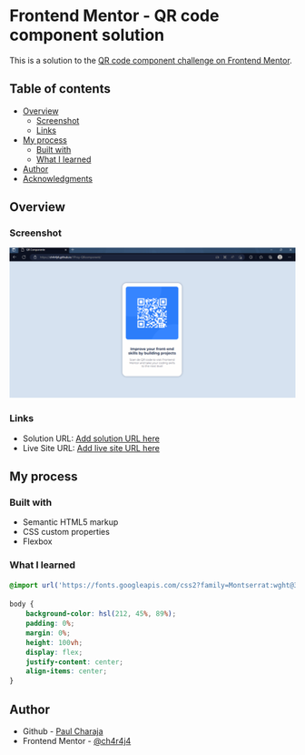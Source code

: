 # Frontend Mentor - QR code component solution

This is a solution to the [QR code component challenge on Frontend Mentor](https://www.frontendmentor.io/challenges/qr-code-component-iux_sIO_H). 

## Table of contents

- [Overview](#overview)
  - [Screenshot](#screenshot)
  - [Links](#links)
- [My process](#my-process)
  - [Built with](#built-with)
  - [What I learned](#what-i-learned)
- [Author](#author)
- [Acknowledgments](#acknowledgments)

## Overview

### Screenshot

![screenshot from the solution](./images/screenshot.png)

### Links

- Solution URL: [Add solution URL here](https://github.com/ch4r4j4/1Proy-QRcomponent)
- Live Site URL: [Add live site URL here](https://ch4r4j4.github.io/1Proy-QRcomponent)

## My process

### Built with

- Semantic HTML5 markup
- CSS custom properties
- Flexbox

### What I learned

```css
@import url('https://fonts.googleapis.com/css2?family=Montserrat:wght@300;700&display=swap');

body {
    background-color: hsl(212, 45%, 89%);
    padding: 0%;
    margin: 0%;
    height: 100vh;
    display: flex;
    justify-content: center;
    align-items: center;
}
```

## Author

- Github - [Paul Charaja](https://github.com/ch4r4j4)
- Frontend Mentor - [@ch4r4j4](https://www.frontendmentor.io/profile/ch4r4j4)